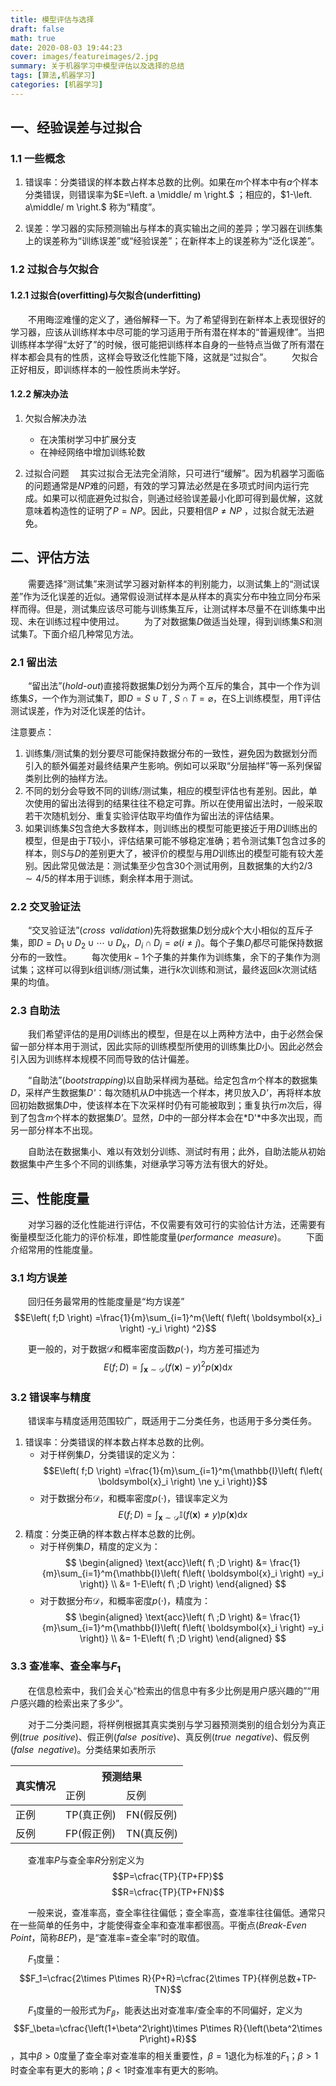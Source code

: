 ```yaml
---
title: 模型评估与选择
draft: false
math: true
date: 2020-08-03 19:44:23
cover: images/featureimages/2.jpg
summary: 关于机器学习中模型评估以及选择的总结
tags: [算法,机器学习]
categories: [机器学习]
---
```



## 一、经验误差与过拟合

### 1.1 一些概念

1. 错误率：分类错误的样本数占样本总数的比例。如果在*m*个样本中有*a*个样本分类错误，则错误率为$E=\left. a \middle/ m \right.$ ；相应的，$1-\left. a\middle/ m \right.$ 称为“精度”。

2. 误差：学习器的实际预测输出与样本的真实输出之间的差异；学习器在训练集上的误差称为“训练误差”或“经验误差”；在新样本上的误差称为“泛化误差”。

### 1.2 过拟合与欠拟合

#### 1.2.1 过拟合(overfitting)与欠拟合(underfitting)

&emsp;&emsp;不用晦涩难懂的定义了，通俗解释一下。为了希望得到在新样本上表现很好的学习器，应该从训练样本中尽可能的学习适用于所有潜在样本的“普遍规律”。当把训练样本学得“太好了”的时候，很可能把训练样本自身的一些特点当做了所有潜在样本都会具有的性质，这样会导致泛化性能下降，这就是“过拟合”。
&emsp;&emsp;欠拟合正好相反，即训练样本的一般性质尚未学好。

#### 1.2.2 解决办法

1. 欠拟合解决办法
   - 在决策树学习中扩展分支
   - 在神经网络中增加训练轮数

2. 过拟合问题
&emsp;其实过拟合无法完全消除，只可进行“缓解”。因为机器学习面临的问题通常是*NP*难的问题，有效的学习算法必然是在多项式时间内运行完成。如果可以彻底避免过拟合，则通过经验误差最小化即可得到最优解，这就意味着构造性的证明了$P = NP$。因此，只要相信$P \ne NP$ ，过拟合就无法避免。

## 二、评估方法

&emsp;&emsp;需要选择“测试集”来测试学习器对新样本的判别能力，以测试集上的“测试误差”作为泛化误差的近似。通常假设测试样本是从样本的真实分布中独立同分布采样而得。但是，测试集应该尽可能与训练集互斥，让测试样本尽量不在训练集中出现、未在训练过程中使用过。
&emsp;&emsp;为了对数据集*D*做适当处理，得到训练集*S*和测试集*T*。下面介绍几种常见方法。

### 2.1 留出法

&emsp;&emsp;“留出法”(*hold-out*)直接将数据集*D*划分为两个互斥的集合，其中一个作为训练集*S*，一个作为测试集*T*，即$D=S \cup T$ , $S \cap T=\varnothing$，在S上训练模型，用T评估测试误差，作为对泛化误差的估计。

注意要点：

1. 训练集/测试集的划分要尽可能保持数据分布的一致性，避免因为数据划分而引入的额外偏差对最终结果产生影响。例如可以采取“分层抽样”等一系列保留类别比例的抽样方法。
2. 不同的划分会导致不同的训练/测试集，相应的模型评估也有差别。因此，单次使用的留出法得到的结果往往不稳定可靠。所以在使用留出法时，一般采取若干次随机划分、重复实验评估取平均值作为留出法的评估结果。
3. 如果训练集*S*包含绝大多数样本，则训练出的模型可能更接近于用*D*训练出的模型，但是由于*T*较小，评估结果可能不够稳定准确；若令测试集T包含过多的样本，则*S*与*D*的差别更大了，被评价的模型与用*D*训练出的模型可能有较大差别。因此常见做法是：测试集至少包含30个测试用例，且数据集的大约$\left. 2 / 3 \right. \sim \left. 4 / 5 \right.$的样本用于训练，剩余样本用于测试。

### 2.2 交叉验证法

&emsp;&emsp;“交叉验证法”(*cross&ensp;validation*)先将数据集*D*划分成*k*个大小相似的互斥子集，即$D=D_1\cup D_2\cup \cdots \cup D_k$，$D_i\cap D_j=\varnothing \left(i\ne j\right)$。每个子集$D_i$都尽可能保持数据分布的一致性。
&emsp;&emsp;每次使用$k-1$个子集的并集作为训练集，余下的子集作为测试集；这样可以得到*k*组训练/测试集，进行*k*次训练和测试，最终返回*k*次测试结果的均值。

### 2.3 自助法

&emsp;&emsp;我们希望评估的是用*D*训练出的模型，但是在以上两种方法中，由于必然会保留一部分样本用于测试，因此实际的训练模型所使用的训练集比*D*小。因此必然会引入因为训练样本规模不同而导致的估计偏差。

&emsp;&emsp;“自助法”(*bootstrapping*)以自助采样阀为基础。给定包含*m*个样本的数据集*D*，采样产生数据集*D'*：每次随机从*D*中挑选一个样本，拷贝放入*D'*，再将样本放回初始数据集*D*中，使该样本在下次采样时仍有可能被取到；重复执行*m*次后，得到了包含*m*个样本的数据集*D'*。显然，*D*中的一部分样本会在*D'*中多次出现，而另一部分样本不出现。

&emsp;&emsp;自助法在数据集小、难以有效划分训练、测试时有用；此外，自助法能从初始数据集中产生多个不同的训练集，对继承学习等方法有很大的好处。

## 三、性能度量

&emsp;&emsp;对学习器的泛化性能进行评估，不仅需要有效可行的实验估计方法，还需要有衡量模型泛化能力的评价标准，即性能度量(*performance&ensp;measure*)。
&emsp;&emsp;下面介绍常用的性能度量。

### 3.1 均方误差

&emsp;&emsp;回归任务最常用的性能度量是“均方误差”$$E\left( f;D \right) =\frac{1}{m}\sum_{i=1}^m{\left( f\left( \boldsymbol{x}_i \right) -y_i \right) ^2}$$

&emsp;&emsp;更一般的，对于数据$\mathcal{D}$和概率密度函数$p\left(\cdot\right)$，均方差可描述为$$E\left(f;D\right)=\int_{\boldsymbol{x}\sim\mathcal{D}}{\left(f\left(\boldsymbol{x}\right)-y\right)^2p\left(\boldsymbol{x}\right)}\text{d}x$$

### 3.2 错误率与精度

&emsp;&emsp;错误率与精度适用范围较广，既适用于二分类任务，也适用于多分类任务。

1. 错误率：分类错误的样本数占样本总数的比例。
   - 对于样例集*D*，分类错误的定义为：$$E\left( f;D \right) =\frac{1}{m}\sum_{i=1}^m{\mathbb{I}\left( f\left( \boldsymbol{x}_i \right) \ne y_i \right)}$$
   - 对于数据分布$\mathcal{D}$，和概率密度$p\left(\cdot\right)$，错误率定义为$$E\left( f;D \right) =\int_{\boldsymbol{x}\sim \mathcal{D}}{\mathbb{I}\left( f\left( \boldsymbol{x} \right) \ne y \right) p\left( \boldsymbol{x} \right)}\text{d}x$$
2. 精度：分类正确的样本数占样本总数的比例。
   - 对于样例集*D*，精度的定义为：
   $$
   \begin{aligned}
       \text{acc}\left( f\ ;D \right) &= \frac{1}{m}\sum_{i=1}^m{\mathbb{I}\left( f\left( \boldsymbol{x}_i \right) =y_i \right)} \\
       &= 1-E\left( f\ ;D \right)
   \end{aligned}
   $$
   - 对于数据分布$\mathcal{D}$，和概率密度$p\left(\cdot\right)$，精度为：
   $$
   \begin{aligned}
      \text{acc}\left( f\ ;D \right) &= \frac{1}{m}\sum_{i=1}^m{\mathbb{I}\left( f\left( \boldsymbol{x}_i \right) =y_i \right)} \\
       &= 1-E\left( f\ ;D \right)
   \end{aligned}
   $$

### 3.3 查准率、查全率与$F_1$

&emsp;&emsp;在信息检索中，我们会关心“检索出的信息中有多少比例是用户感兴趣的”“用户感兴趣的检索出来了多少”。

&emsp;&emsp;对于二分类问题，将样例根据其真实类别与学习器预测类别的组合划分为真正例(*true&ensp;positive*)、假正例(*false&ensp;positive*)、真反例(*true&ensp;negative*)、假反例(*false&ensp;negative*)。分类结果如表所示
<center>
   <table class="tg" align="center">
      <thead>
         <tr>
            <th class="tg-c3ow" rowspan="2">真实情况</th>
            <th class="tg-c3ow" colspan="2">预测结果</th>
         </tr>
         <tr>
            <td class="tg-0pky">正例</td>
            <td class="tg-0pky">反例</td>
         </tr>
      </thead>
      <tbody>
         <tr>
            <td class="tg-c3ow">正例</td>
            <td class="tg-0pky">TP(真正例)</td>
            <td class="tg-0pky">FN(假反例)</td>
         </tr>
         <tr>
            <td class="tg-c3ow">反例</td>
            <td class="tg-0pky">FP(假正例)</td>
            <td class="tg-0pky">TN(真反例)</td>
         </tr>
      </tbody>
   </table>
</center>

&emsp;&emsp;查准率*P*与查全率*R*分别定义为$$P=\cfrac{TP}{TP+FP}$$ $$R=\cfrac{TP}{TP+FN}$$

&emsp;&emsp;一般来说，查准率高，查全率往往偏低；查全率高，查准率往往偏低。通常只在一些简单的任务中，才能使得查全率和查准率都很高。平衡点(*Break-Even&ensp;Point*，简称*BEP*)，是“查准率=查全率”时的取值。

&emsp;&emsp;$F_1$度量：$$F_1=\cfrac{2\times P\times R}{P+R}=\cfrac{2\times TP}{样例总数+TP-TN}$$

&emsp;&emsp;$F_1$度量的一般形式为$F_\beta$，能表达出对查准率/查全率的不同偏好，定义为$$F_\beta=\cfrac{\left(1+\beta^2\right)\times P\times R}{\left(\beta^2\times P\right)+R}$$，其中$\beta>0$度量了查全率对查准率的相关重要性，$\beta=1$退化为标准的$F_1$；$\beta>1$时查全率有更大的影响；$\beta<1$时查准率有更大的影响。

